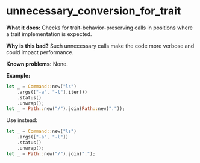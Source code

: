 # unnecessary_conversion_for_trait

**What it does:** Checks for trait-behavior-preserving calls in positions where a trait
implementation is expected.

**Why is this bad?** Such unnecessary calls make the code more verbose and could impact
performance.

**Known problems:** None.

**Example:**

```rust
let _ = Command::new("ls")
    .args(["-a", "-l"].iter())
    .status()
    .unwrap();
let _ = Path::new("/").join(Path::new("."));
```

Use instead:

```rust
let _ = Command::new("ls")
    .args(["-a", "-l"])
    .status()
    .unwrap();
let _ = Path::new("/").join(".");
```
